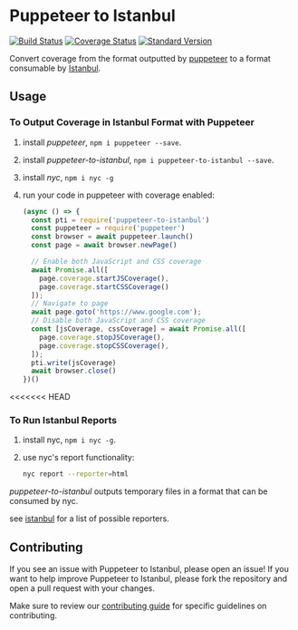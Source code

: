 # Puppeteer to Istanbul

[![Build Status](https://travis-ci.org/istanbuljs/puppeteer-to-istanbul.svg?branch=master)](https://travis-ci.org/istanbuljs/puppeteer-to-istanbul)
[![Coverage Status](https://coveralls.io/repos/github/istanbuljs/puppeteer-to-istanbul/badge.svg?branch=master)](https://coveralls.io/github/istanbuljs/puppeteer-to-istanbul?branch=master)
[![Standard Version](https://img.shields.io/badge/release-standard%20version-brightgreen.svg)](https://github.com/conventional-changelog/standard-version)

Convert coverage from the format outputted by [puppeteer](https://developers.google.com/web/tools/puppeteer/) to a format consumable by [Istanbul][istanbul].

## Usage

### To Output Coverage in Istanbul Format with Puppeteer

1. install _puppeteer_, `npm i puppeteer --save`.
2. install _puppeteer-to-istanbul_, `npm i puppeteer-to-istanbul --save`.
3. install _nyc_, `npm i nyc -g`
4. run your code in puppeteer with coverage enabled:

    ```js
    (async () => {
      const pti = require('puppeteer-to-istanbul')
      const puppeteer = require('puppeteer')
      const browser = await puppeteer.launch()
      const page = await browser.newPage()

      // Enable both JavaScript and CSS coverage
      await Promise.all([
        page.coverage.startJSCoverage(),
        page.coverage.startCSSCoverage()
      ]);
      // Navigate to page
      await page.goto('https://www.google.com');
      // Disable both JavaScript and CSS coverage
      const [jsCoverage, cssCoverage] = await Promise.all([
        page.coverage.stopJSCoverage(),
        page.coverage.stopCSSCoverage(),
      ]);
      pti.write(jsCoverage)
      await browser.close()
    })()
    ```
<<<<<<< HEAD

### To Run Istanbul Reports

1. install nyc, `npm i nyc -g`.
2. use nyc's report functionality:

    ```bash
    nyc report --reporter=html
    ```

_puppeteer-to-istanbul_ outputs temporary files in a format that can be
consumed by nyc.

see [istanbul](https://github.com/istanbuljs/istanbuljs/tree/master/packages/istanbul-reports/lib) for a list of possible reporters.

## Contributing

If you see an issue with Puppeteer to Istanbul, please open an issue! If you want to help improve Puppeteer to Istanbul, please fork the repository and open a pull request with your changes.

Make sure to review our [contributing guide][contributing] for specific guidelines on contributing.

[coveralls]: https://github.com/GoogleChrome/puppeteer
[istanbul]: https://github.com/istanbuljs/istanbuljs
[nyc]: https://github.com/istanbuljs/nyc
[contributing]: https://github.com/istanbuljs/puppeteer-to-istanbul/blob/master/CONTRIBUTING.md
